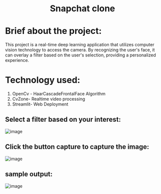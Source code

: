 ## <h1 align="center">Snapchat clone </h1>

# Brief about the project:
This project is a real-time deep learning application that utilizes computer vision technology to access the camera. By recognizing the user's face, it can overlay a filter based on the user's selection, providing a personalized experience.

# Technology used: 
  1. OpenCv - HaarCascadeFrontalFace Algorithm
  2. CvZone- Realtime video processing
  3. Streamlit- Web Deployment

##   Select a filter based on your interest:

![image](https://github.com/Logeshvar2004/Snap-Chat-Clone/assets/102981016/d6fd722e-a1a3-4e12-aec0-663c5d20bb4b)

##  Click the button capture to capture the image:

![image](https://github.com/Logeshvar2004/Snap-Chat-Clone/assets/102981016/3c644ccc-69be-409f-a150-bd547d0c5b94)

##  sample output: 

![image](https://github.com/Logeshvar2004/Snap-Chat-Clone/assets/102981016/a88948c5-3413-4948-996d-02a8c511ccc3)
